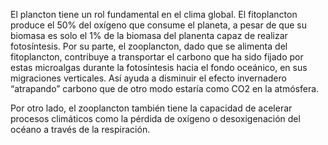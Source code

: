 El plancton tiene un rol fundamental en el clima global. El fitoplancton produce el 50% del oxígeno que consume el planeta, a pesar de que su biomasa es solo el 1% de la biomasa del planenta capaz de realizar fotosíntesis. Por su parte, el zooplancton, dado que se alimenta del fitoplancton, contribuye a transportar el carbono que ha sido fijado por estas microalgas durante la fotosíntesis hacia el fondo oceánico, en sus migraciones verticales. Así ayuda a disminuir el efecto invernadero “atrapando” carbono que de otro modo estaría como CO2 en la atmósfera.

Por otro lado, el zooplancton también tiene la capacidad de acelerar procesos climáticos como la pérdida de oxígeno o desoxigenación del océano a través de la respiración.